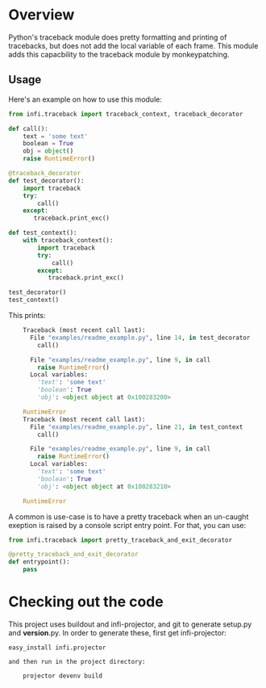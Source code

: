 Overview
========
Python's traceback module does pretty formatting and printing of tracebacks, but does not add the local variable of each frame.
This module adds this capacbility to the traceback module by monkeypatching.

Usage
-----

Here's an example on how to use this module:

```python
from infi.traceback import traceback_context, traceback_decorator

def call():
    text = 'some text'
    boolean = True
    obj = object()
    raise RuntimeError()

@traceback_decorator
def test_decorator():
    import traceback
    try:
        call()
    except:
       traceback.print_exc()

def test_context():
    with traceback_context():
        import traceback
        try:
            call()
        except:
           traceback.print_exc()

test_decorator()
test_context()
```

This prints:
```python
    Traceback (most recent call last):
      File "examples/readme_example.py", line 14, in test_decorator
        call()

      File "examples/readme_example.py", line 9, in call
        raise RuntimeError()
      Local variables:
        'text': 'some text'
        'boolean': True
        'obj': <object object at 0x100283200>

    RuntimeError
    Traceback (most recent call last):
      File "examples/readme_example.py", line 21, in test_context
        call()

      File "examples/readme_example.py", line 9, in call
        raise RuntimeError()
      Local variables:
        'text': 'some text'
        'boolean': True
        'obj': <object object at 0x100283210>

    RuntimeError
```

A common is use-case is to have a pretty traceback when an un-caught exeption is raised by a console script entry point. For that, you can use:

```python
from infi.traceback import pretty_traceback_and_exit_decorator

@pretty_traceback_and_exit_decorator
def entrypoint():
    pass
```

Checking out the code
=====================

This project uses buildout and infi-projector, and git to generate setup.py and __version__.py.
In order to generate these, first get infi-projector:

    easy_install infi.projector

    and then run in the project directory:

        projector devenv build
